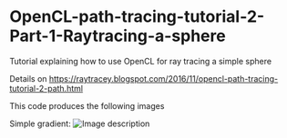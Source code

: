 # OpenCL-path-tracing-tutorial-2-Part-1-Raytracing-a-sphere
Tutorial explaining how to use OpenCL for ray tracing a simple sphere

Details on https://raytracey.blogspot.com/2016/11/opencl-path-tracing-tutorial-2-path.html

This code produces the following images

Simple gradient:
![Image description](https://github.com/straaljager/OpenCL-path-tracing-tutorial-2-Part-1-Raytracing-a-sphere/blob/master/opencl_simple_gradient.png)

